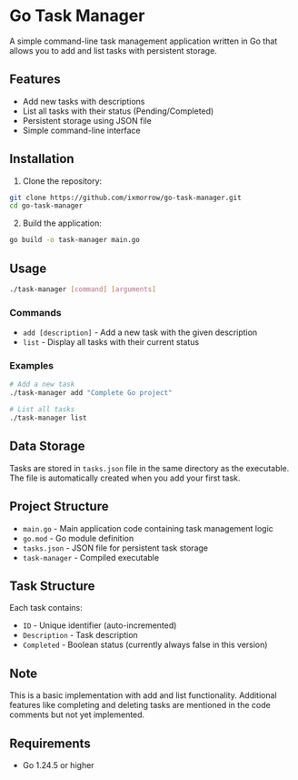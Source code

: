 # Go Task Manager

A simple command-line task management application written in Go that allows you to add and list tasks with persistent storage.

## Features

- Add new tasks with descriptions
- List all tasks with their status (Pending/Completed)
- Persistent storage using JSON file
- Simple command-line interface

## Installation

1. Clone the repository:
```bash
git clone https://github.com/ixmorrow/go-task-manager.git
cd go-task-manager
```

2. Build the application:
```bash
go build -o task-manager main.go
```

## Usage

```bash
./task-manager [command] [arguments]
```

### Commands

- `add [description]` - Add a new task with the given description
- `list` - Display all tasks with their current status

### Examples

```bash
# Add a new task
./task-manager add "Complete Go project"

# List all tasks
./task-manager list
```

## Data Storage

Tasks are stored in `tasks.json` file in the same directory as the executable. The file is automatically created when you add your first task.

## Project Structure

- `main.go` - Main application code containing task management logic
- `go.mod` - Go module definition
- `tasks.json` - JSON file for persistent task storage
- `task-manager` - Compiled executable

## Task Structure

Each task contains:
- `ID` - Unique identifier (auto-incremented)
- `Description` - Task description
- `Completed` - Boolean status (currently always false in this version)

## Note

This is a basic implementation with add and list functionality. Additional features like completing and deleting tasks are mentioned in the code comments but not yet implemented.

## Requirements

- Go 1.24.5 or higher